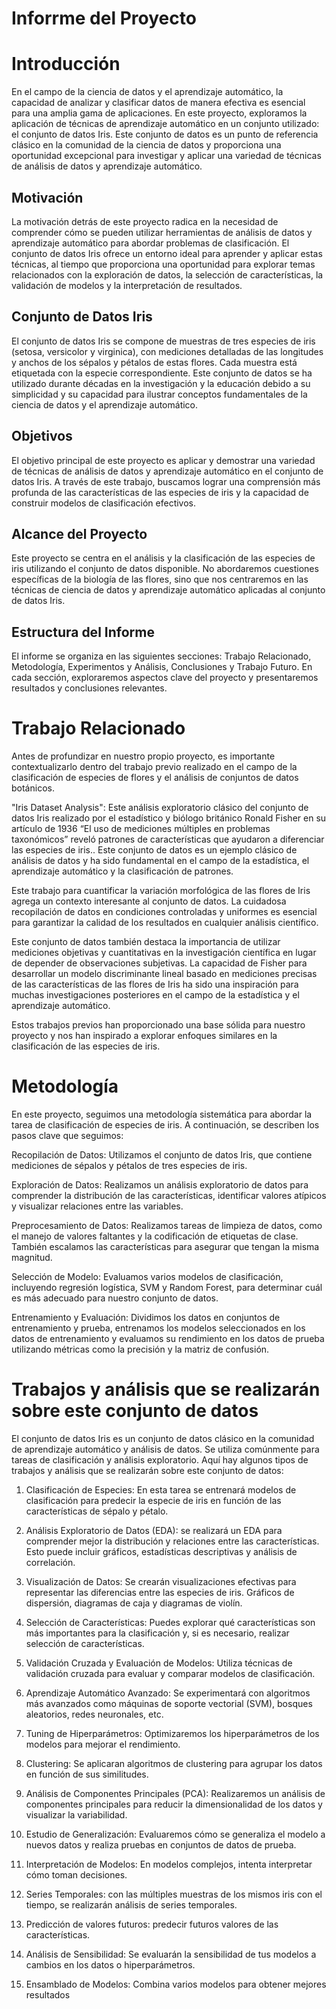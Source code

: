 # Inforrme del Proyecto

# Introducción

En el campo de la ciencia de datos y el aprendizaje automático, la capacidad de analizar y clasificar datos de manera efectiva es esencial para una amplia gama de aplicaciones. En este proyecto, exploramos la aplicación de técnicas de aprendizaje automático en un conjunto utilizado: el conjunto de datos Iris. Este conjunto de datos es un punto de referencia clásico en la comunidad de la ciencia de datos y proporciona una oportunidad excepcional para investigar y aplicar una variedad de técnicas de análisis de datos y aprendizaje automático.

## Motivación

La motivación detrás de este proyecto radica en la necesidad de comprender cómo se pueden utilizar herramientas de análisis de datos y aprendizaje automático para abordar problemas de clasificación. El conjunto de datos Iris ofrece un entorno ideal para aprender y aplicar estas técnicas, al tiempo que proporciona una oportunidad para explorar temas relacionados con la exploración de datos, la selección de características, la validación de modelos y la interpretación de resultados.

## Conjunto de Datos Iris

El conjunto de datos Iris se compone de muestras de tres especies de iris (setosa, versicolor y virginica), con mediciones detalladas de las longitudes y anchos de los sépalos y pétalos de estas flores. Cada muestra está etiquetada con la especie correspondiente. Este conjunto de datos se ha utilizado durante décadas en la investigación y la educación debido a su simplicidad y su capacidad para ilustrar conceptos fundamentales de la ciencia de datos y el aprendizaje automático.

## Objetivos

El objetivo principal de este proyecto es aplicar y demostrar una variedad de técnicas de análisis de datos y aprendizaje automático en el conjunto de datos Iris. A través de este trabajo, buscamos lograr una comprensión más profunda de las características de las especies de iris y la capacidad de construir modelos de clasificación efectivos.

## Alcance del Proyecto

Este proyecto se centra en el análisis y la clasificación de las especies de iris utilizando el conjunto de datos disponible. No abordaremos cuestiones específicas de la biología de las flores, sino que nos centraremos en las técnicas de ciencia de datos y aprendizaje automático aplicadas al conjunto de datos Iris.

## Estructura del Informe

El informe se organiza en las siguientes secciones: Trabajo Relacionado, Metodología, Experimentos y Análisis, Conclusiones y Trabajo Futuro. En cada sección, exploraremos aspectos clave del proyecto y presentaremos resultados y conclusiones relevantes.



# Trabajo Relacionado

Antes de profundizar en nuestro propio proyecto, es importante contextualizarlo dentro del trabajo previo realizado en el campo de la clasificación de especies de flores y el análisis de conjuntos de datos botánicos. 

"Iris Dataset Analysis": Este análisis exploratorio clásico del conjunto de datos Iris realizado por el estadístico y biólogo británico Ronald Fisher en su artículo de 1936 “El uso de mediciones múltiples en problemas taxonómicos” reveló patrones de características que ayudaron a diferenciar las especies de iris.. Este conjunto de datos es un ejemplo clásico de análisis de datos y ha sido fundamental en el campo de la estadística, el aprendizaje automático y la clasificación de patrones. 

Este trabajo para cuantificar la variación morfológica de las flores de Iris agrega un contexto interesante al conjunto de datos. La cuidadosa recopilación de datos en condiciones controladas y uniformes es esencial para garantizar la calidad de los resultados en cualquier análisis científico.

Este conjunto de datos también destaca la importancia de utilizar mediciones objetivas y cuantitativas en la investigación científica en lugar de depender de observaciones subjetivas. La capacidad de Fisher para desarrollar un modelo discriminante lineal basado en mediciones precisas de las características de las flores de Iris ha sido una inspiración para muchas investigaciones posteriores en el campo de la estadística y el aprendizaje automático.

Estos trabajos previos han proporcionado una base sólida para nuestro proyecto y nos han inspirado a explorar enfoques similares en la clasificación de las especies de iris.


# Metodología

En este proyecto, seguimos una metodología sistemática para abordar la tarea de clasificación de especies de iris. A continuación, se describen los pasos clave que seguimos:

Recopilación de Datos: Utilizamos el conjunto de datos Iris, que contiene mediciones de sépalos y pétalos de tres especies de iris.

Exploración de Datos: Realizamos un análisis exploratorio de datos para comprender la distribución de las características, identificar valores atípicos y visualizar relaciones entre las variables.

Preprocesamiento de Datos: Realizamos tareas de limpieza de datos, como el manejo de valores faltantes y la codificación de etiquetas de clase. También escalamos las características para asegurar que tengan la misma magnitud.

Selección de Modelo: Evaluamos varios modelos de clasificación, incluyendo regresión logística, SVM y Random Forest, para determinar cuál es más adecuado para nuestro conjunto de datos.

Entrenamiento y Evaluación: Dividimos los datos en conjuntos de entrenamiento y prueba, entrenamos los modelos seleccionados en los datos de entrenamiento y evaluamos su rendimiento en los datos de prueba utilizando métricas como la precisión y la matriz de confusión.



# Trabajos y análisis que se realizarán sobre este conjunto de datos

El conjunto de datos Iris es un conjunto de datos clásico en la comunidad de aprendizaje automático y análisis de datos. Se utiliza comúnmente para tareas de clasificación y análisis exploratorio. Aquí hay algunos tipos de trabajos y análisis que se  realizarán  sobre este conjunto de datos:

1. Clasificación de Especies: En esta tarea se entrenará modelos de clasificación para predecir la especie de iris en función de las características de sépalo y pétalo.

2. Análisis Exploratorio de Datos (EDA): se realizará un EDA para comprender mejor la distribución y relaciones entre las características. Esto puede incluir gráficos, estadísticas descriptivas y análisis de correlación.

3. Visualización de Datos: Se crearán visualizaciones efectivas para representar las diferencias entre las especies de iris. Gráficos de dispersión, diagramas de caja y diagramas de violín.

4. Selección de Características: Puedes explorar qué características son más importantes para la clasificación y, si es necesario, realizar selección de características.

5. Validación Cruzada y Evaluación de Modelos: Utiliza técnicas de validación cruzada para evaluar y comparar modelos de clasificación.

6. Aprendizaje Automático Avanzado: Se experimentará con algoritmos más avanzados como máquinas de soporte vectorial (SVM), bosques aleatorios, redes neuronales, etc.

7. Tuning de Hiperparámetros: Optimizaremos los hiperparámetros de los modelos para mejorar el rendimiento.

8. Clustering: Se aplicaran algoritmos de clustering para agrupar los datos en función de sus similitudes.

9. Análisis de Componentes Principales (PCA): Realizaremos un análisis de componentes principales para reducir la dimensionalidad de los datos y visualizar la variabilidad.

10. Estudio de Generalización: Evaluaremos cómo se generaliza el modelo a nuevos datos y realiza pruebas en conjuntos de datos de prueba.

11. Interpretación de Modelos: En modelos complejos, intenta interpretar cómo toman decisiones.

12. Series Temporales: con las múltiples muestras de los mismos iris con el tiempo, se realizarán análisis de series temporales.

13. Predicción de valores futuros: predecir futuros valores de las características.

14. Análisis de Sensibilidad: Se evaluarán la sensibilidad de tus modelos a cambios en los datos o hiperparámetros.

15. Ensamblado de Modelos: Combina varios modelos para obtener mejores resultados